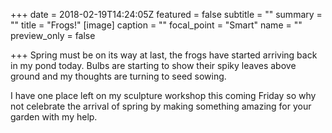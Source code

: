+++
date = 2018-02-19T14:24:05Z
featured = false
subtitle = ""
summary = ""
title = "Frogs!"
[image]
caption = ""
focal_point = "Smart"
name = ""
preview_only = false

+++
Spring must be on its way at last, the frogs have started arriving back in my pond today. Bulbs are starting to show their spiky leaves above ground and my thoughts are turning to seed sowing.

I have one place left on my sculpture workshop this coming Friday so why not celebrate the arrival of spring by making something amazing for your garden with my help.
